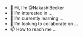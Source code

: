 - 👋 Hi, I’m @NakashiBecker
- 👀 I’m interested in ...
- 🌱 I’m currently learning ...
- 💞️ I’m looking to collaborate on ...
- 📫 How to reach me ...

<!---
NakashiBecker/NakashiBecker is a ✨ special ✨ repository because its `README.md` (this file) appears on your GitHub profile.
You can click the Preview link to take a look at your changes.
--->
